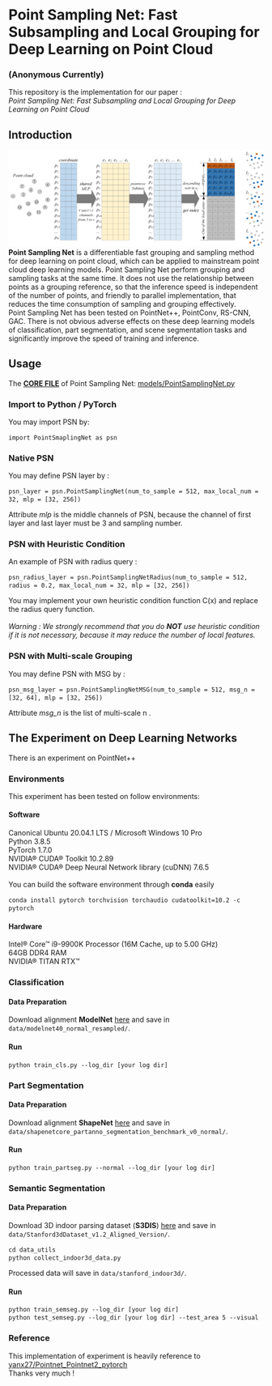 # Point Sampling Net: Fast Subsampling and Local Grouping for Deep Learning on Point Cloud
### (Anonymous Currently)

This repository is the implementation for our paper :<br>
*Point Sampling Net: Fast Subsampling and Local Grouping for Deep Learning on Point Cloud*

## Introduction
![Architecture of Point Sampling Net](https://github.com/psn-anonymous/PointSamplingNet/blob/master/image/psn.png "Architecture of Point Sampling Net")
**Point Sampling Net** is a differentiable fast grouping and sampling method for deep learning on point cloud, which can be applied to mainstream point cloud deep learning models. Point Sampling Net perform grouping and sampling tasks at the same time. It does not use the relationship between points as a grouping reference, so that the inference speed is independent of the number of points, and friendly to parallel implementation, that reduces the time consumption of sampling and grouping effectively.<br>
Point Sampling Net has been tested on PointNet++, PointConv, RS-CNN, GAC. There is not obvious adverse effects on these deep learning models of classification, part segmentation, and scene segmentation tasks and significantly improve the speed of training and inference.



## Usage
The [**CORE FILE**](https://github.com/psn-anonymous/PointSamplingNet/blob/master/models/PointSamplingNet.py) of Point Sampling Net: [models/PointSamplingNet.py](https://github.com/psn-anonymous/PointSamplingNet/blob/master/models/PointSamplingNet.py)

### Import to Python / PyTorch 
You may import PSN by:
```
import PointSmaplingNet as psn
```
### Native PSN
You may define PSN layer by :
```
psn_layer = psn.PointSamplingNet(num_to_sample = 512, max_local_num = 32, mlp = [32, 256])
```
Attribute *mlp* is the middle channels of PSN, because the channel of first layer and last layer must be 3 and sampling number.

### PSN with Heuristic Condition
An example of PSN with radius query :
```
psn_radius_layer = psn.PointSamplingNetRadius(num_to_sample = 512, radius = 0.2, max_local_num = 32, mlp = [32, 256])
```
You may implement your own heuristic condition function C(x) and replace the radius query function.<br><br>
*Warning : We strongly recommend that you do **NOT** use heuristic condition if it is not necessary, because it may reduce the number of local features.*

### PSN with Multi-scale Grouping
You may define PSN with MSG by :
```
psn_msg_layer = psn.PointSamplingNetMSG(num_to_sample = 512, msg_n = [32, 64], mlp = [32, 256])
```
Attribute *msg_n* is the list of multi-scale n .

## The Experiment on Deep Learning Networks
There is an experiment on PointNet++
### Environments
This experiment has been tested on follow environments:
#### Software
Canonical Ubuntu 20.04.1 LTS / Microsoft Windows 10 Pro<br>
Python 3.8.5<br>
PyTorch 1.7.0<br>
NVIDIA® CUDA® Toolkit 10.2.89<br>
NVIDIA® CUDA® Deep Neural Network library (cuDNN) 7.6.5<br>
<br>
You can build the software environment through **conda**  easily
```
conda install pytorch torchvision torchaudio cudatoolkit=10.2 -c pytorch
```

#### Hardware
Intel® Core™ i9-9900K Processor (16M Cache, up to 5.00 GHz)<br>
64GB DDR4 RAM<br>
NVIDIA® TITAN RTX™

### Classification
#### Data Preparation
Download alignment **ModelNet** [here](https://shapenet.cs.stanford.edu/media/modelnet40_normal_resampled.zip) and save in `data/modelnet40_normal_resampled/`.

#### Run
```
python train_cls.py --log_dir [your log dir]
```

### Part Segmentation
#### Data Preparation
Download alignment **ShapeNet** [here](https://shapenet.cs.stanford.edu/media/shapenetcore_partanno_segmentation_benchmark_v0_normal.zip)  and save in `data/shapenetcore_partanno_segmentation_benchmark_v0_normal/`.
#### Run
```
python train_partseg.py --normal --log_dir [your log dir]
```

### Semantic Segmentation
#### Data Preparation
Download 3D indoor parsing dataset (**S3DIS**) [here](http://buildingparser.stanford.edu/dataset.html)  and save in `data/Stanford3dDataset_v1.2_Aligned_Version/`.
```
cd data_utils
python collect_indoor3d_data.py
```
Processed data will save in `data/stanford_indoor3d/`.
#### Run
```
python train_semseg.py --log_dir [your log dir]
python test_semseg.py --log_dir [your log dir] --test_area 5 --visual
```


### Reference
This implementation of experiment is heavily reference to [yanx27/Pointnet_Pointnet2_pytorch](https://github.com/yanx27/Pointnet_Pointnet2_pytorch)<br>
Thanks very much !
